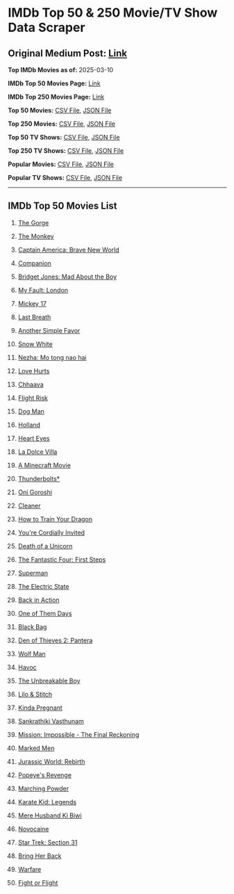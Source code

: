 # IMDb Top 50 & 250 Movie/TV Show Data Scraper

## Original Medium Post: [Link](https://medium.com/@nishantsahoo/which-movie-should-i-watch-5c83a3c0f5b1)

**Top IMDb Movies as of:** 2025-03-10

**IMDb Top 50 Movies Page:** [Link](https://www.imdb.com/search/title/?title_type=feature&release_date=2025-01-01,2025-12-31)

**IMDb Top 250 Movies Page:** [Link](https://www.imdb.com/chart/top/)

**Top 50 Movies:** [CSV File](/data/top50/movies.csv), [JSON File](/data/top50/movies.json)

**Top 250 Movies:** [CSV File](/data/top250/movies.csv), [JSON File](/data/top250/movies.json)

**Top 50 TV Shows:** [CSV File](/data/top50/shows.csv), [JSON File](/data/top50/shows.json)

**Top 250 TV Shows:** [CSV File](/data/top250/shows.csv), [JSON File](/data/top250/shows.json)

**Popular Movies:** [CSV File](/data/popular/movies.csv), [JSON File](/data/popular/movies.json)

**Popular TV Shows:** [CSV File](/data/popular/shows.csv), [JSON File](/data/popular/shows.json)

---

## IMDb Top 50 Movies List

1. [The Gorge](https://www.imdb.com/title/tt13654226/)

2. [The Monkey](https://www.imdb.com/title/tt27714946/)

3. [Captain America: Brave New World](https://www.imdb.com/title/tt14513804/)

4. [Companion](https://www.imdb.com/title/tt26584495/)

5. [Bridget Jones: Mad About the Boy](https://www.imdb.com/title/tt32063050/)

6. [My Fault: London](https://www.imdb.com/title/tt32434379/)

7. [Mickey 17](https://www.imdb.com/title/tt12299608/)

8. [Last Breath](https://www.imdb.com/title/tt14403504/)

9. [Another Simple Favor](https://www.imdb.com/title/tt20214908/)

10. [Snow White](https://www.imdb.com/title/tt6208148/)

11. [Nezha: Mo tong nao hai](https://www.imdb.com/title/tt34956443/)

12. [Love Hurts](https://www.imdb.com/title/tt30788842/)

13. [Chhaava](https://www.imdb.com/title/tt27922706/)

14. [Flight Risk](https://www.imdb.com/title/tt10078772/)

15. [Dog Man](https://www.imdb.com/title/tt10954718/)

16. [Holland](https://www.imdb.com/title/tt3045628/)

17. [Heart Eyes](https://www.imdb.com/title/tt32558992/)

18. [La Dolce Villa](https://www.imdb.com/title/tt31519456/)

19. [A Minecraft Movie](https://www.imdb.com/title/tt3566834/)

20. [Thunderbolts\*](https://www.imdb.com/title/tt20969586/)

21. [Oni Goroshi](https://www.imdb.com/title/tt35111035/)

22. [Cleaner](https://www.imdb.com/title/tt27812086/)

23. [How to Train Your Dragon](https://www.imdb.com/title/tt26743210/)

24. [You're Cordially Invited](https://www.imdb.com/title/tt21227864/)

25. [Death of a Unicorn](https://www.imdb.com/title/tt28443655/)

26. [The Fantastic Four: First Steps](https://www.imdb.com/title/tt10676052/)

27. [Superman](https://www.imdb.com/title/tt5950044/)

28. [The Electric State](https://www.imdb.com/title/tt7766378/)

29. [Back in Action](https://www.imdb.com/title/tt21191806/)

30. [One of Them Days](https://www.imdb.com/title/tt32221196/)

31. [Black Bag](https://www.imdb.com/title/tt30988739/)

32. [Den of Thieves 2: Pantera](https://www.imdb.com/title/tt8008948/)

33. [Wolf Man](https://www.imdb.com/title/tt4216984/)

34. [Havoc](https://www.imdb.com/title/tt14123284/)

35. [The Unbreakable Boy](https://www.imdb.com/title/tt5181260/)

36. [Lilo & Stitch](https://www.imdb.com/title/tt11655566/)

37. [Kinda Pregnant](https://www.imdb.com/title/tt30253036/)

38. [Sankrathiki Vasthunam](https://www.imdb.com/title/tt31226981/)

39. [Mission: Impossible - The Final Reckoning](https://www.imdb.com/title/tt9603208/)

40. [Marked Men](https://www.imdb.com/title/tt26452781/)

41. [Jurassic World: Rebirth](https://www.imdb.com/title/tt31036941/)

42. [Popeye's Revenge](https://www.imdb.com/title/tt33362807/)

43. [Marching Powder](https://www.imdb.com/title/tt30324320/)

44. [Karate Kid: Legends](https://www.imdb.com/title/tt1674782/)

45. [Mere Husband Ki Biwi](https://www.imdb.com/title/tt22457506/)

46. [Novocaine](https://www.imdb.com/title/tt29603959/)

47. [Star Trek: Section 31](https://www.imdb.com/title/tt9603060/)

48. [Bring Her Back](https://www.imdb.com/title/tt32246771/)

49. [Warfare](https://www.imdb.com/title/tt31434639/)

50. [Fight or Flight](https://www.imdb.com/title/tt13652286/)
